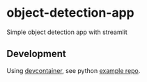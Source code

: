 # object-detection-app
Simple object detection app with streamlit

## Development
Using [devcontainer](https://code.visualstudio.com/docs/remote/containers), see python [example repo](https://github.com/microsoft/vscode-remote-try-python).